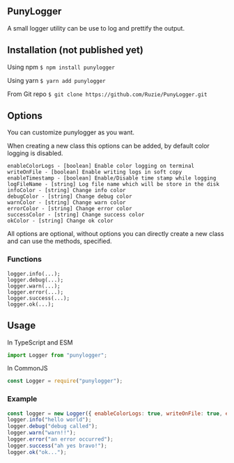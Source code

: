 ## PunyLogger
A small logger utility can be use to log and prettify the output.

## Installation (not published yet)
Using npm
`$ npm install punylogger`

Using yarn
`$ yarn add punylogger`

From Git repo
`$ git clone https://github.com/Ruzie/PunyLogger.git`

## Options
You can customize punylogger as you want.

When creating a new class this options can be added, by default color logging is disabled.
```
enableColorLogs - [boolean] Enable color logging on terminal
writeOnFile - [boolean] Enable writing logs in soft copy
enableTimestamp - [boolean] Enable/Disable time stamp while logging
logFileName - [string] Log file name which will be store in the disk
infoColor - [string] Change info color
debugColor - [string] Change debug color
warnColor - [string] Change warn color
errorColor - [string] Change error color
successColor - [string] Change success color
okColor - [string] Change ok color
```
All options are optional, without options you can directly create a new class and can use the methods, specified.

### Functions
```
logger.info(...);
logger.debug(...);
logger.warn(...);
logger.error(...);
logger.success(...);
logger.ok(...);
```

## Usage
In TypeScript and ESM
```ts
import Logger from "punylogger";
```
In CommonJS
```js
const Logger = require("punylogger");
```

### Example
```js
const logger = new Logger({ enableColorLogs: true, writeOnFile: true, enableTimestamp: true });
logger.info("hello world");
logger.debug("debug called");
logger.warn("warn!!");
logger.error("an error occurred");
logger.success("ah yes bravo!");
logger.ok("ok...");
```
